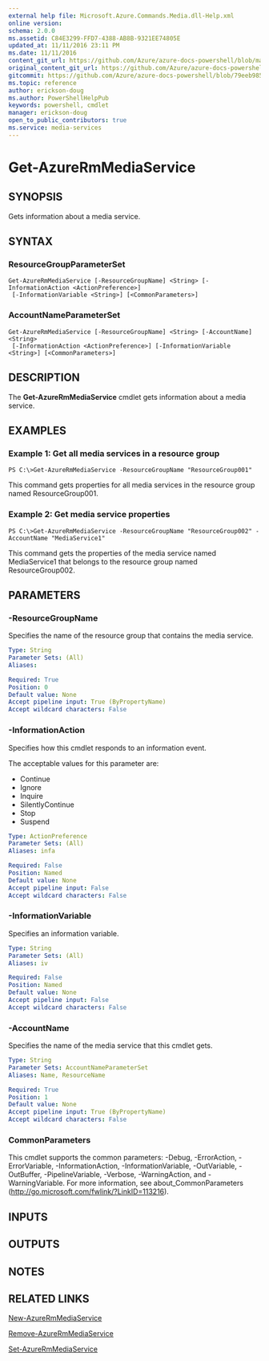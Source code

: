 ```yaml
---
external help file: Microsoft.Azure.Commands.Media.dll-Help.xml
online version:
schema: 2.0.0
ms.assetid: C84E3299-FFD7-4388-AB8B-9321EE74805E
updated_at: 11/11/2016 23:11 PM
ms.date: 11/11/2016
content_git_url: https://github.com/Azure/azure-docs-powershell/blob/master/azureps-cmdlets-docs/ResourceManager/AzureRM.Media/v0.2.0/Get-AzureRmMediaService.md
original_content_git_url: https://github.com/Azure/azure-docs-powershell/blob/master/azureps-cmdlets-docs/ResourceManager/AzureRM.Media/v0.2.0/Get-AzureRmMediaService.md
gitcommit: https://github.com/Azure/azure-docs-powershell/blob/79eeb985ea480979357fb4695832a0c3d29a48bf
ms.topic: reference
author: erickson-doug
ms.author: PowerShellHelpPub
keywords: powershell, cmdlet
manager: erickson-doug
open_to_public_contributors: true
ms.service: media-services
---
```


# Get-AzureRmMediaService

## SYNOPSIS
Gets information about a media service.

## SYNTAX

### ResourceGroupParameterSet
```
Get-AzureRmMediaService [-ResourceGroupName] <String> [-InformationAction <ActionPreference>]
 [-InformationVariable <String>] [<CommonParameters>]
```

### AccountNameParameterSet
```
Get-AzureRmMediaService [-ResourceGroupName] <String> [-AccountName] <String>
 [-InformationAction <ActionPreference>] [-InformationVariable <String>] [<CommonParameters>]
```

## DESCRIPTION
The **Get-AzureRmMediaService** cmdlet gets information about a media service.

## EXAMPLES

### Example 1: Get all media services in a resource group
```
PS C:\>Get-AzureRmMediaService -ResourceGroupName "ResourceGroup001"
```

This command gets properties for all media services in the resource group named ResourceGroup001.

### Example 2: Get media service properties
```
PS C:\>Get-AzureRmMediaService -ResourceGroupName "ResourceGroup002" -AccountName "MediaService1"
```

This command gets the properties of the media service named MediaService1 that belongs to the resource group named ResourceGroup002.

## PARAMETERS

### -ResourceGroupName
Specifies the name of the resource group that contains the media service.

```yaml
Type: String
Parameter Sets: (All)
Aliases: 

Required: True
Position: 0
Default value: None
Accept pipeline input: True (ByPropertyName)
Accept wildcard characters: False
```

### -InformationAction
Specifies how this cmdlet responds to an information event.

The acceptable values for this parameter are:

- Continue
- Ignore
- Inquire
- SilentlyContinue
- Stop
- Suspend

```yaml
Type: ActionPreference
Parameter Sets: (All)
Aliases: infa

Required: False
Position: Named
Default value: None
Accept pipeline input: False
Accept wildcard characters: False
```

### -InformationVariable
Specifies an information variable.

```yaml
Type: String
Parameter Sets: (All)
Aliases: iv

Required: False
Position: Named
Default value: None
Accept pipeline input: False
Accept wildcard characters: False
```

### -AccountName
Specifies the name of the media service that this cmdlet gets.

```yaml
Type: String
Parameter Sets: AccountNameParameterSet
Aliases: Name, ResourceName

Required: True
Position: 1
Default value: None
Accept pipeline input: True (ByPropertyName)
Accept wildcard characters: False
```

### CommonParameters
This cmdlet supports the common parameters: -Debug, -ErrorAction, -ErrorVariable, -InformationAction, -InformationVariable, -OutVariable, -OutBuffer, -PipelineVariable, -Verbose, -WarningAction, and -WarningVariable. For more information, see about_CommonParameters (http://go.microsoft.com/fwlink/?LinkID=113216).

## INPUTS

## OUTPUTS

## NOTES

## RELATED LINKS

[New-AzureRmMediaService](./New-AzureRmMediaService.md)

[Remove-AzureRmMediaService](./Remove-AzureRmMediaService.md)

[Set-AzureRmMediaService](./Set-AzureRmMediaService.md)

